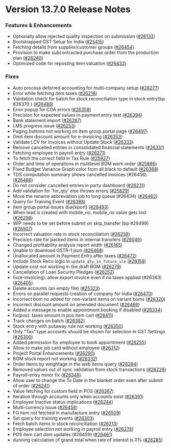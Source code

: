 # Version 13.7.0 Release Notes

### Features & Enhancements
- Optionally allow rejected quality inspection on submission ([#26133](https://github.com/netmanthan/erpnext/pull/26133))
- Bootstrapped GST Setup for India ([#25415](https://github.com/netmanthan/erpnext/pull/25415))
- Fetching details from supplier/customer groups ([#26454](https://github.com/netmanthan/erpnext/pull/26454))
- Provision to make subcontracted purchase order from the production plan ([#26240](https://github.com/netmanthan/erpnext/pull/26240))
- Optimized code for reposting item valuation ([#26432](https://github.com/netmanthan/erpnext/pull/26432))

### Fixes
- Auto process deferred accounting for multi-company setup ([#26277](https://github.com/netmanthan/erpnext/pull/26277))
- Error while fetching item taxes ([#26218](https://github.com/netmanthan/erpnext/pull/26218))
- Validation check for batch for stock reconciliation type in stock entry(bp #26370 ) ([#26488](https://github.com/netmanthan/erpnext/pull/26488))
- Error popup for COA errors ([#26358](https://github.com/netmanthan/erpnext/pull/26358))
- Precision for expected values in payment entry test ([#26394](https://github.com/netmanthan/erpnext/pull/26394))
- Bank statement import ([#26287](https://github.com/netmanthan/erpnext/pull/26287))
- LMS progress issue ([#26253](https://github.com/netmanthan/erpnext/pull/26253))
- Paging buttons not working on item group portal page ([#26497](https://github.com/netmanthan/erpnext/pull/26497))
- Omit item discount amount for e-invoicing ([#26353](https://github.com/netmanthan/erpnext/pull/26353))
- Validate LCV for Invoices without Update Stock ([#26333](https://github.com/netmanthan/erpnext/pull/26333))
- Remove cancelled entries in consolidated financial statements ([#26331](https://github.com/netmanthan/erpnext/pull/26331))
- Fetching employee in payroll entry ([#26271](https://github.com/netmanthan/erpnext/pull/26271))
- To fetch the correct field in Tax Rule ([#25927](https://github.com/netmanthan/erpnext/pull/25927))
- Order and time of operations in multilevel BOM work order ([#25886](https://github.com/netmanthan/erpnext/pull/25886))
- Fixed Budget Variance Graph color from all black to default ([#26368](https://github.com/netmanthan/erpnext/pull/26368))
- TDS computation summary shows cancelled invoices (#26456) ([#26486](https://github.com/netmanthan/erpnext/pull/26486))
- Do not consider cancelled entries in party dashboard ([#26231](https://github.com/netmanthan/erpnext/pull/26231))
- Add validation for 'for_qty' else throws errors ([#25829](https://github.com/netmanthan/erpnext/pull/25829))
- Move the rename abbreviation job to long queue (#26434) ([#26462](https://github.com/netmanthan/erpnext/pull/26462))
- Query for Training Event ([#26388](https://github.com/netmanthan/erpnext/pull/26388))
- Item group portal issues (backport) ([#26493](https://github.com/netmanthan/erpnext/pull/26493))
- When lead is created with mobile_no, mobile_no value gets lost ([#26298](https://github.com/netmanthan/erpnext/pull/26298))
- WIP needs to be set before submit on skip_transfer (bp #26499) ([#26507](https://github.com/netmanthan/erpnext/pull/26507))
- Incorrect valuation rate in stock reconciliation ([#26259](https://github.com/netmanthan/erpnext/pull/26259))
- Precision rate for packed items in internal transfers ([#26046](https://github.com/netmanthan/erpnext/pull/26046))
- Changed profitability analysis report width ([#26165](https://github.com/netmanthan/erpnext/pull/26165))
- Unable to download GSTR-1 json ([#26468](https://github.com/netmanthan/erpnext/pull/26468))
- Unallocated amount in Payment Entry after taxes ([#26472](https://github.com/netmanthan/erpnext/pull/26472))
- Include Stock Reco logic in `update_qty_in_future_sle` ([#26158](https://github.com/netmanthan/erpnext/pull/26158))
- Update cost not working in the draft BOM ([#26279](https://github.com/netmanthan/erpnext/pull/26279))
- Cancellation of Loan Security Pledges ([#26252](https://github.com/netmanthan/erpnext/pull/26252))
- fix(e-invoicing): allow export invoice even if no taxes applied (#26363) ([#26405](https://github.com/netmanthan/erpnext/pull/26405))
- Delete accounts (an empty file) ([#25323](https://github.com/netmanthan/erpnext/pull/25323))
- Errors on parallel requests creation of company for India  ([#26470](https://github.com/netmanthan/erpnext/pull/26470))
- Incorrect bom no added for non-variant items on variant boms ([#26320](https://github.com/netmanthan/erpnext/pull/26320))
- Incorrect discount amount on amended document ([#26466](https://github.com/netmanthan/erpnext/pull/26466))
- Added a message to enable appointment booking if disabled ([#26334](https://github.com/netmanthan/erpnext/pull/26334))
- fix(pos): taxes amount in pos item cart ([#26411](https://github.com/netmanthan/erpnext/pull/26411))
- Track changes on batch ([#26382](https://github.com/netmanthan/erpnext/pull/26382))
- Stock entry with putaway rule not working ([#26350](https://github.com/netmanthan/erpnext/pull/26350))
- Only "Tax" type accounts should be shown for selection in GST Settings ([#26300](https://github.com/netmanthan/erpnext/pull/26300))
- Added permission for employee to book appointment ([#26255](https://github.com/netmanthan/erpnext/pull/26255))
- Allow to make job card without employee ([#26312](https://github.com/netmanthan/erpnext/pull/26312))
- Project Portal Enhancements ([#26290](https://github.com/netmanthan/erpnext/pull/26290))
- BOM stock report not working ([#26332](https://github.com/netmanthan/erpnext/pull/26332))
- Order Items by weightage in the web items query ([#26284](https://github.com/netmanthan/erpnext/pull/26284))
- Removed values out of sync validation from stock transactions ([#26226](https://github.com/netmanthan/erpnext/pull/26226))
- Payroll-entry minor fix ([#26349](https://github.com/netmanthan/erpnext/pull/26349))
- Allow user to change the To Date in the blanket order even after submit of order ([#26241](https://github.com/netmanthan/erpnext/pull/26241))
- Value fetching for custom field in POS ([#26367](https://github.com/netmanthan/erpnext/pull/26367))
- Iteration through accounts only when accounts exist ([#26391](https://github.com/netmanthan/erpnext/pull/26391))
- Employee Inactive status implications ([#26244](https://github.com/netmanthan/erpnext/pull/26244))
- Multi-currency issue ([#26458](https://github.com/netmanthan/erpnext/pull/26458))
- FG item not fetched in manufacture entry ([#26509](https://github.com/netmanthan/erpnext/pull/26509))
- Set query for training events ([#26303](https://github.com/netmanthan/erpnext/pull/26303))
- Fetch batch items in stock reconciliation ([#26213](https://github.com/netmanthan/erpnext/pull/26213))
- Employee selection not working in payroll entry ([#26278](https://github.com/netmanthan/erpnext/pull/26278))
- POS item cart dom updates (#26459) ([#26461](https://github.com/netmanthan/erpnext/pull/26461))
- dunning calculation of grand total when rate of interest is 0% ([#26285](https://github.com/netmanthan/erpnext/pull/26285))